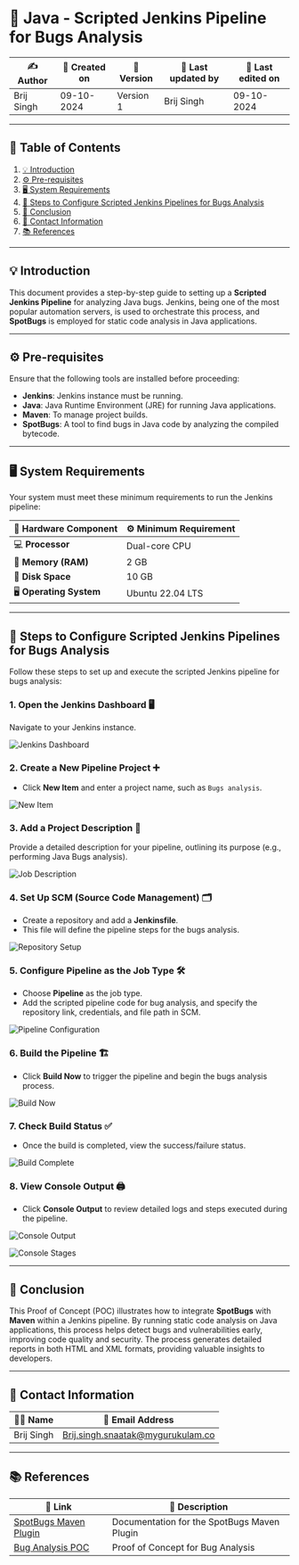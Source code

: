 

# 🐞 Java - Scripted Jenkins Pipeline for Bugs Analysis  

| ✍️ **Author**      | 📅 **Created on**  | 📌 **Version**    | 📝 **Last updated by** | 📅 **Last edited on** |
|-------------------|--------------------|-------------------|-----------------------|-----------------------|
| Brij Singh      | 09-10-2024          | Version 1         | Brij Singh            | 09-10-2024            |

---

## 📑 Table of Contents

1. [💡 Introduction](#-introduction)
2. [⚙️ Pre-requisites](#️-pre-requisites)
3. [🖥️ System Requirements](#️-system-requirements)
4. [🚀 Steps to Configure Scripted Jenkins Pipelines for Bugs Analysis](#-steps-to-configure-scripted-jenkins-pipelines-for-bugs-analysis)
5. [📛 Conclusion](#-conclusion)
6. [📧 Contact Information](#-contact-information)
7. [📚 References](#-references)

---

## 💡 Introduction

This document provides a step-by-step guide to setting up a **Scripted Jenkins Pipeline** for analyzing Java bugs. Jenkins, being one of the most popular automation servers, is used to orchestrate this process, and **SpotBugs** is employed for static code analysis in Java applications.

---

## ⚙️ Pre-requisites

Ensure that the following tools are installed before proceeding:

- **Jenkins**: Jenkins instance must be running.
- **Java**: Java Runtime Environment (JRE) for running Java applications.
- **Maven**: To manage project builds.
- **SpotBugs**: A tool to find bugs in Java code by analyzing the compiled bytecode.

---

## 🖥️ System Requirements

Your system must meet these minimum requirements to run the Jenkins pipeline:

| 🔧 **Hardware Component** | ⚙️ **Minimum Requirement** |
|---------------------------|----------------------------|
| 💻 **Processor**           | Dual-core CPU              |
| 🧠 **Memory (RAM)**        | 2 GB                       |
| 💾 **Disk Space**          | 10 GB                      |
| 🖥️ **Operating System**    | Ubuntu 22.04 LTS           |

---

## 🚀 Steps to Configure Scripted Jenkins Pipelines for Bugs Analysis

Follow these steps to set up and execute the scripted Jenkins pipeline for bugs analysis:

### 1. Open the Jenkins Dashboard 🖥️
   Navigate to your Jenkins instance.

   ![Jenkins Dashboard](https://github.com/user-attachments/assets/59bb5e6e-68e1-4d41-8147-cd7acceeb2d8)

### 2. Create a New Pipeline Project ➕
   - Click **New Item** and enter a project name, such as `Bugs analysis`.

   ![New Item](https://github.com/user-attachments/assets/0162417c-5db4-4ff6-b875-dab4bb16beaa)

### 3. Add a Project Description 📝
   Provide a detailed description for your pipeline, outlining its purpose (e.g., performing Java Bugs analysis).

   ![Job Description](https://github.com/user-attachments/assets/f8aa2ae9-0333-45b5-83b3-f40fb077dc3a)

### 4. Set Up SCM (Source Code Management) 🗂️
   - Create a repository and add a **Jenkinsfile**.
   - This file will define the pipeline steps for the bugs analysis.

   ![Repository Setup](https://github.com/user-attachments/assets/8ffd51b8-115b-4a6e-a663-18b7b634d946)

### 5. Configure Pipeline as the Job Type 🛠️
   - Choose **Pipeline** as the job type.
   - Add the scripted pipeline code for bug analysis, and specify the repository link, credentials, and file path in SCM.

   ![Pipeline Configuration](https://github.com/user-attachments/assets/11b9d8d0-4b3e-453a-b194-6fe15a70a385)

### 6. Build the Pipeline 🏗️
   - Click **Build Now** to trigger the pipeline and begin the bugs analysis process.

   ![Build Now](https://github.com/user-attachments/assets/8e0b140e-3cb9-4b40-babd-75fb6963a653)

### 7. Check Build Status ✅
   - Once the build is completed, view the success/failure status.

   ![Build Complete](https://github.com/user-attachments/assets/05b1b6a6-7cc7-4b9b-8923-9d7c1c7e1ed4)

### 8. View Console Output 🖨️
   - Click **Console Output** to review detailed logs and steps executed during the pipeline.

   ![Console Output](https://github.com/user-attachments/assets/5043b246-6c7c-445e-9dc3-06ffda77b4cc)

   ![Console Stages](https://github.com/user-attachments/assets/d0049f4c-a81d-4655-9e95-2f55e9c3c8bf)

---

## 📛 Conclusion

This Proof of Concept (POC) illustrates how to integrate **SpotBugs** with **Maven** within a Jenkins pipeline. By running static code analysis on Java applications, this process helps detect bugs and vulnerabilities early, improving code quality and security. The process generates detailed reports in both HTML and XML formats, providing valuable insights to developers.

---

## 📧 Contact Information

| 👨‍💻 **Name**   | 📧 **Email Address**                                  |
|-----------------|-------------------------------------------------------|
| Brij Singh       | [Brij.singh.snaatak@mygurukulam.co](mailto:brij.singh.snaatak@mygurukulam.co) |

---

## 📚 References

| 🔗 **Link**                                            | 📄 **Description**                         |
|-------------------------------------------------------|--------------------------------------------|
| [SpotBugs Maven Plugin](https://tinyurl.com/66cr6xeh) | Documentation for the SpotBugs Maven Plugin |
| [Bug Analysis POC](https://tinyurl.com/56k8jfwp)      | Proof of Concept for Bug Analysis          |


